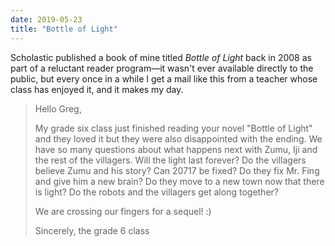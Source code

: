 ```yaml
---
date: 2019-05-23
title: "Bottle of Light"
---
```


Scholastic published a book of mine titled *Bottle of Light* back in 2008 as part of a reluctant reader program—it wasn't ever available directly to the public, but every once in a while I get a mail like this from a teacher whose class has enjoyed it, and it makes my day.

> Hello Greg, 
>
> My grade six class just finished reading your novel "Bottle of Light" and they loved it but they were also disappointed with the ending. We have so many questions about what happens next with Zumu, Iji and the rest of the villagers. Will the light last forever? Do the villagers believe Zumu and his story? Can 20717 be fixed? Do they fix Mr. Fing and give him a new brain? Do they move to a new town now that there is light? Do the robots and the villagers get along together?
> 
> We are crossing our fingers for a sequel! :) 
> 
> Sincerely, the grade 6 class
